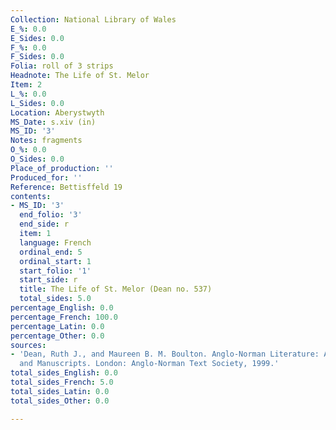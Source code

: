 ```yaml
---
Collection: National Library of Wales
E_%: 0.0
E_Sides: 0.0
F_%: 0.0
F_Sides: 0.0
Folia: roll of 3 strips
Headnote: The Life of St. Melor
Item: 2
L_%: 0.0
L_Sides: 0.0
Location: Aberystwyth
MS_Date: s.xiv (in)
MS_ID: '3'
Notes: fragments
O_%: 0.0
O_Sides: 0.0
Place_of_production: ''
Produced_for: ''
Reference: Bettisffeld 19
contents:
- MS_ID: '3'
  end_folio: '3'
  end_side: r
  item: 1
  language: French
  ordinal_end: 5
  ordinal_start: 1
  start_folio: '1'
  start_side: r
  title: The Life of St. Melor (Dean no. 537)
  total_sides: 5.0
percentage_English: 0.0
percentage_French: 100.0
percentage_Latin: 0.0
percentage_Other: 0.0
sources:
- 'Dean, Ruth J., and Maureen B. M. Boulton. Anglo-Norman Literature: A Guide to Texts
  and Manuscripts. London: Anglo-Norman Text Society, 1999.'
total_sides_English: 0.0
total_sides_French: 5.0
total_sides_Latin: 0.0
total_sides_Other: 0.0

---
```

